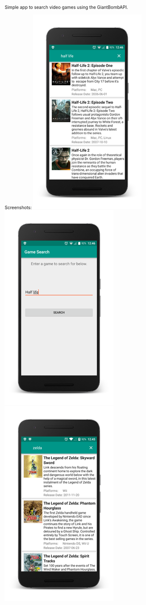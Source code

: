 Simple app to search video games using the GiantBombAPI.

Screenshots:
![HalfLife](/screenshots/halflife.png?raw=true "")
![HalfLifeSearch](/screenshots/halflifesearch.png?raw=true "")
![Zelda](/screenshots/zelda.png?raw=true "")
